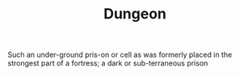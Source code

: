 ---
title: Dungeon
letter: D
permalink: "/definitions/bld-dungeon.html"
body: Such an under-ground pris-on or cell as was formerly placed in the strongest
  part of a fortress; a dark or sub-terraneous prison
published_at: '2018-07-07'
source: Black's Law Dictionary 2nd Ed (1910)
layout: post
---